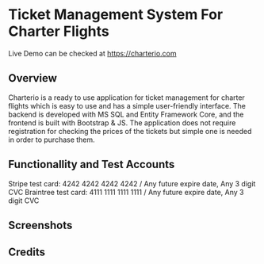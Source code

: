 # Ticket Management System For Charter Flights
Live Demo can be checked at https://charterio.com

## Overview
Charterio is a ready to use application for ticket management for charter flights which is easy to use and has a simple user-friendly interface. The backend is developed with MS SQL and Entity Framework Core, and the frontend is built with Bootstrap & JS. The application does not require registration for checking the prices of the tickets but simple one is needed in order to purchase them.

## Functionallity and Test Accounts

Stripe test card: 4242 4242 4242 4242 / Any future expire date, Any 3 digit CVC
Braintree test card: 4111 1111 1111 1111 / Any future expire date, Any 3 digit CVC

## Screenshots

## Credits
